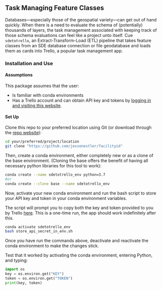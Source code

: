 ## Task Managing Feature Classes

Databases&mdash;especially those of the geospatial variety&mdash;can get out of hand quickly. When there is a need to evaluate the schema of (potentially) thousands of layers, the task management associated with keeping track of those schema evaluations can feel like a project unto itself. Cue `sdetotrello`, an Extract-Transform-Load (ETL) pipeline that takes feature classes from an SDE database connection or file geodatabase and loads them as cards into Trello, a popular task management app.

### Installation and Use

#### Assumptions

This package assumes that the user:

- Is familiar with conda environments
- Has a Trello account and can obtain API key and tokens by [logging in and visiting this website](https://trello.com/app-key).

#### Set Up

Clone this repo to your preferred location using Git (or download through the [repo website](https://github.com/jessenestler/sdetotrello)):

```bash
cd your/preferred/project/location
git clone "https://github.com/jessenestler/facilityid"
```
Then, create a conda environment, either completely new or as a clone of the base environment. (Cloning the base offers the benefit of having all necessary python libraries for this tool to work):

```bash
conda create --name sdetotrello_env python=3.7
#or
conda create --clone base --name sdetotrello_env
```

Now, activate your new conda environment and run the bash script to store your API key and token in your conda environment variables. 

The script will prompt you to copy both the key and token provided to you by Trello [here](https://trello.com/app-key). This is a one-time run, the app should work indefinitely after this. 

```bash
conda activate sdetotrello_env
bash store_api_secret_in_env.sh
```

Once you have run the commands above, deactivate and reactivate the conda environment to make the changes stick.

Test that it worked by activating the conda environment, entering Python, and typing:

```python
import os
key = os.environ.get("KEY")
token = os.environ.get("TOKEN")
print(key, token)
```